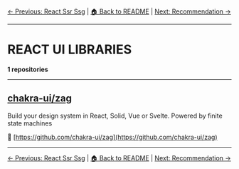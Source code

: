 [← Previous: React Ssr Ssg](react-ssr-ssg.txt) | [🏠 Back to README](../README.md) | [Next: Recommendation →](recommendation.txt)

---

# REACT UI LIBRARIES

**1 repositories**

---

## [chakra-ui/zag](https://github.com/chakra-ui/zag)

Build your design system in React, Solid, Vue or Svelte. Powered by finite state machines

🔗 [https://github.com/chakra-ui/zag](https://github.com/chakra-ui/zag)

---


[← Previous: React Ssr Ssg](react-ssr-ssg.txt) | [🏠 Back to README](../README.md) | [Next: Recommendation →](recommendation.txt)
